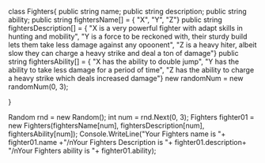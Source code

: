 class Fighters{
    public string name;
    public string description;
    public string ability;
    public string fightersName[] = { "X", "Y", "Z"}
    public string fightersDescription[] = { "X is a very powerful fighter with adapt skills in hunting and mobility", "Y is a force to be reckoned with, their sturdy build lets them take less damage against any opoonent", "Z is a heavy hiter, albeit slow they can charge a heavy strike and deal a ton of damage"}
    public string fightersAbility[] = { "X has the ability to double jump", "Y has the ability to take less damage for a period of time", "Z has the ability to charge a heavy strike which deals increased damage"}
    new randomNum = new randomNum(0, 3);


}

Random rnd = new Random();
int num = rnd.Next(0, 3);
Fighters fighter01 = new Fighters(fightersName[num], fightersDescription[num], fightersAbility[num]);
Console.WriteLine("Your Fighters name is "+ fighter01.name +"/nYour Fighters Description is "+ fighter01.description+ "/nYour Fighters ability is "+ fighter01.ability);
